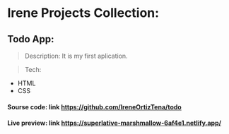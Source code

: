 # Irene Projects Collection:

## Todo App:
> Description:
It is my first aplication.

> Tech:
- HTML
- CSS

#### Sourse code: link https://github.com/IreneOrtizTena/todo
#### Live preview: link https://superlative-marshmallow-6af4e1.netlify.app/